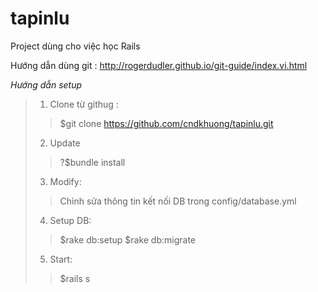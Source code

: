 tapinlu
=======

Project dùng cho việc học Rails 

Hướng dẫn dùng git :  http://rogerdudler.github.io/git-guide/index.vi.html

*Hướng dẫn setup*

>1. Clone từ githug : 
>>$git clone https://github.com/cndkhuong/tapinlu.git
>2. Update 
>>?$bundle install
>3. Modify:
>>Chỉnh sửa thông tin kết nối DB trong config/database.yml
>4. Setup DB:
>>$rake db:setup
>>$rake db:migrate
>5. Start:
>>$rails s
